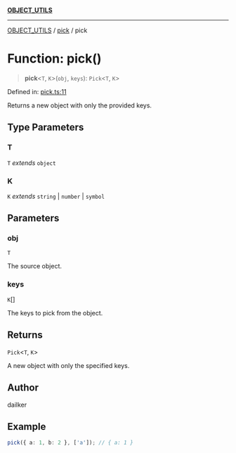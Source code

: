 [**OBJECT_UTILS**](../../README.md)

***

[OBJECT_UTILS](../../README.md) / [pick](../README.md) / pick

# Function: pick()

> **pick**\<`T`, `K`\>(`obj`, `keys`): `Pick`\<`T`, `K`\>

Defined in: [pick.ts:11](https://github.com/dailker/everyutil/blob/41b2b91e0d43fdbbea18f7ea0bcf4029dd413f41/src/object/pick.ts#L11)

Returns a new object with only the provided keys.

## Type Parameters

### T

`T` *extends* `object`

### K

`K` *extends* `string` \| `number` \| `symbol`

## Parameters

### obj

`T`

The source object.

### keys

`K`[]

The keys to pick from the object.

## Returns

`Pick`\<`T`, `K`\>

A new object with only the specified keys.

## Author

dailker

## Example

```ts
pick({ a: 1, b: 2 }, ['a']); // { a: 1 }
```
